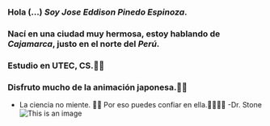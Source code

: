 ### Hola (...) *Soy Jose _Eddison_ Pinedo Espinoza*.
### Nací en una ciudad muy hermosa, estoy hablando de *_Cajamarca_*, justo en el norte del *Perú*. 
### Estudio en UTEC, CS.🐱‍👤
### Disfruto mucho de la animación japonesa.🐱‍🏍
- La ciencia no miente. 🐱‍🐉
Por eso puedes confiar en ella.🐱‍🚀🐱‍🚀
-Dr. Stone
![This is an image](https://pbs.twimg.com/media/Es2_cqsXIAgQnLL?format=jpg&name=medium)
<!--
**EddisonPinedoEsp/EddisonPinedoEsp** is a ✨ _special_ ✨ repository because its `README.md` (this file) appears on your GitHub profile.
